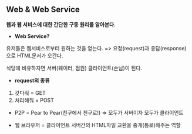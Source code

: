 ## Web & Web Service

**웹과 웹 서비스에 대한 간단한 구동 원리를 알아본다.**

* **Web Service?**  

유저들은 웹서비스로부터 원하는 것을 얻는다. => 요청(request)과 응답(response)으로 HTML문서가 오간다.

식당에 비유하자면 서버(웨이터, 점원) 클라이언트(손님)이 된다.

* **request의 종류**

1. 갖다줘 = GET
2. 처리해줘 = POST

* P2P = Pear to Pear(친구에서 친구로!) => 모두가 서버이자 모두가 클라이언트

* 웹 브라우저 = 클라이언트 서버간의 HTML파일 교환을 중개(통로)해주는 역할
